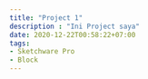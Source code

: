 ```yaml
---
title: "Project 1"
description : "Ini Project saya"
date: 2020-12-22T00:58:22+07:00
tags:
- Sketchware Pro
- Block
---
```


